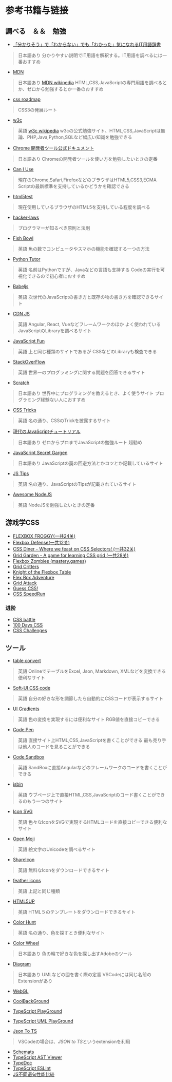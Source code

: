 # 参考书籍与链接

## 調べる　＆＆　勉強

* [「分かりそう」で「わからない」でも「わかった」気になれるIT用語辞書](https://wa3.i-3-i.info/index.html)

> 日本語あり
> 分かりやすい説明でIT用語を解釈する。IT用語を調べるには一番おすすめ

* [MDN](https://developer.mozilla.org/ja/)

> 日本語あり
> [MDN wikipedia](https://ja.wikipedia.org/wiki/Mozilla)
> HTML,CSS,JavaScriptの専門用語を調べるとか、ゼロから勉強するとか一番のおすすめ

* [css roadmap](https://www.w3.org/TR/css3-roadmap/)

> CSS3の発展ルート

* [w3c](https://www.w3schools.com)

> 英語
> [w3c wikipedia](https://ja.wikipedia.org/wiki/World_Wide_Web_Consortium)
> w3cの公式勉強サイト、HTML,CSS,JavaScriptは無論、PHP,Java,Python,SQLなど幅広い知識を勉強できる

* [Chrome 開発者ツール公式ドキュメント](https://developers.google.com/web/tools/chrome-devtools)

> 日本語あり
> Chromeの開発者ツールを使い方を勉強したいときの定番

* [Can I Use](https://caniuse.com)

> 現在のChrome,Safari,FirefoxなどのブラウザはHTML5,CSS3,ECMA Scriptの最新標準を支持しているかどうかを確認できる

* [html5test](http://html5test.com)

> 現在使用しているブラウザのHTML5を支持している程度を調べる

* [hacker-laws](https://github.com/dwmkerr/hacker-laws)

> プログラマーが知るべき原則と法則

* [Fish Bowl](https://testdrive-archive.azurewebsites.net/performance/fishbowl/)

> 英語
> 魚の数でコンピュータやスマホの機能を確認する一つの方法

* [Python Tutor](http://pythontutor.com/visualize.html#mode=edit)

> 英語
> 名前はPythonですが、Javaなどの言語も支持する
> Codeの実行を可視化できるので初心者におすすめ

* [Babeljs](https://babeljs.io)

> 英語
> 次世代のJavaScriptの書き方と既存の物の書き方を確認できるサイト

* [CDN JS](https://cdnjs.com/libraries)

> 英語
> Angular, React, Vueなどフレームワークのほか
> よく使われているJavaScriptのLibraryを調べるサイト

* [JavaScript Fun](https://www.javascript.fun)

> 英語
> 上と同じ種類のサイトであるが
> CSSなどのLibraryも検査できる

* [StackOverFlow](https://stackoverflow.com)

> 英語
> 世界一のプログラミングに関する問題を回答できるサイト

* [Scratch](https://scratch.mit.edu/projects/editor/?tutorial=getStarted)

> 日本語あり
> 世界中にプログラミングを教えるとき、よく使うサイト
> プログラミング経験ない人におすすめ

* [CSS Tricks](https://css-tricks.com)

> 英語
> 名の通り、CSSのTrickを披露するサイト

* [現代のJavaScriptチュートリアル](https://ja.javascript.info)

> 日本語あり
> ゼロからプロまでJavaScriptの勉強ルート
> 超勧め

* [JavaScript Secret Gargen](https://bonsaiden.github.io/JavaScript-Garden/ja/)

> 日本語あり
> JavaScriptの罠の回避方法とかコツとか記載しているサイト

* [JS Tips](https://www.jstips.co)

> 英語
> 名の通り、JavaScriptのTipsが記載されているサイト

* [Awesome NodeJS](https://github.com/sindresorhus/awesome-nodejs)

> 英語
> NodeJSを勉強したいときの定番

## 游戏学CSS

* [FLEXBOX FROGGY(一共24关)](http://flexboxfroggy.com)
* [Flexbox Defense(一共12关)](http://www.flexboxdefense.com/)
* [CSS Diner - Where we feast on CSS Selectors! (一共32关)](https://flukeout.github.io/)
* [Grid Garden - A game for learning CSS grid (一共28关)](https://cssgridgarden.com/)
* [Flexbox Zombies (mastery.games)](https://mastery.games/flexboxzombies/)
* [Grid Critters](https://gridcritters.com/)
* [Knight of the Flexbox Table](https://knightsoftheflexboxtable.com)
* [Flex Box Adventure](https://codingfantasy.com/games/flexboxadventure/play)
* [Grid Attack](https://codingfantasy.com/games/css-grid-attack/play)
* [Guess CSS!](https://www.guess-css.app)
* [CSS SpeedRun](https://css-speedrun.netlify.app)

### 进阶

* [CSS battle](https://cssbattle.dev)
* [100 Days CSS](https://100dayscss.com)
* [CSS Challenges](https://css-challenges.com)

## ツール

* [table convert](https://tableconvert.com)

> 英語
> OnlineでテーブルをExcel, Json, Markdown, XMLなどを変換できる便利なサイト

* [Soft-UI CSS code](https://neumorphism.io/#55b9f3)

> 英語
> 自分の好きな形を調節したら自動的にCSSコードが表示するサイト

* [UI Gradients](https://uigradients.com/#SagePersuasion)

> 英語
> 色の変換を実現するには便利なサイト
> RGB値を直接コピーできる

* [Code Pen](https://codepen.io)

> 英語
> 直接サイト上HTML,CSS,JavaScriptを書くことができる
> 最も売り手は他人のコードを見ることができる

* [Code Sandbox](https://codesandbox.io)

> 英語
> SandBoxに直接Angularなどのフレームワークのコードを書くことができる

* [jsbin](https://jsbin.com/?html,output)

> 英語
> ウブページ上で直接HTML,CSS,JavaScriptのコード書くことができるのもう一つのサイト

* [Icon SVG](https://iconsvg.xyz)

> 英語
> 色々なIconをSVGで実現するHTMLコードを直接コピーできる便利なサイト

* [Open Moji](https://www.openmoji.org/library/)

> 英語
> 絵文字のUnicodeを調べるサイト

* [ShareIcon](https://www.shareicon.net)

> 英語
> 無料なIconをダウンロードできるサイト

* [feather icons](https://feathericons.com)

> 英語
> 上記と同じ種類

* [HTML5UP](https://html5up.net)

> 英語
> HTML５のテンプレートをダウンロードできるサイト

* [Color Hunt](https://colorhunt.co)

> 英語
> 名の通り、色を探すとき便利なサイト

* [Color Wheel](https://color.adobe.com/ja/create/color-wheel)

> 日本語あり
> 色の輪で好きな色を探し出すAdobeのツール

* [Diagram](https://app.diagrams.net)

> 日本語あり
> UMLなどの図を書く際の定番
> VSCodeには同じ名前のExtensionがあり

* [WebGL](https://alteredqualia.com)

* [CoolBackGround](https://coolbackgrounds.io)

* [TypeScript PlayGround](https://www.typescriptlang.org/play)

* [TypeScript UML PlayGround](https://tsuml-demo.firebaseapp.com)

* [Json To TS](http://www.jsontots.com)

> VSCodeの場合は、*JSON to TS*というextensionを利用

* [Schemats](https://github.com/SweetIQ/schemats)
* [TypeScript AST Viewer](https://ts-ast-viewer.com/#)
* [TypeDoc](https://typedoc.org)
* [TypeScript ESLint](https://github.com/typescript-eslint/typescript-eslint)
* [JS不同语句性能比较](https://hasty.dev)

